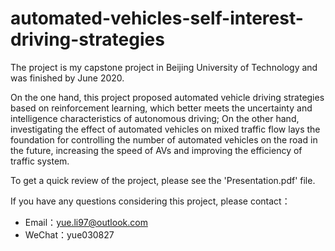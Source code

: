 # automated-vehicles-self-interest-driving-strategies
The project is my capstone project in Beijing University of Technology and was finished by June 2020.

On the one hand, this project proposed automated vehicle driving strategies based on reinforcement learning, which better meets the uncertainty and intelligence characteristics of autonomous driving; On the other hand, investigating the effect of automated vehicles on mixed traffic flow lays the foundation for controlling the number of automated vehicles on the road in the future, increasing the speed of AVs and improving the efficiency of traffic system.

To get a quick review of the project, please see the 'Presentation.pdf' file.

If you have any questions considering this project, please contact：
- Email：yue.li97@outlook.com
- WeChat：yue030827
